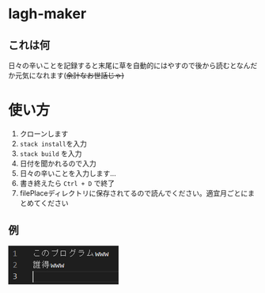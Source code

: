 # lagh-maker

## これは何
日々の辛いことを記録すると末尾に草を自動的にはやすので後から読むとなんだか元気になれます(~~余計なお世話じゃ)~~

# 使い方
1. クローンします
2. `stack install`を入力
3. `stack build` を入力
4. 日付を聞かれるので入力
5. 日々の辛いことを入力します...
6. 書き終えたら `Ctrl + D` で終了
7. filePlaceディレクトリに保存されてるので読んでください。適宜月ごとにまとめてください

## 例
![サンプル](sample.png)